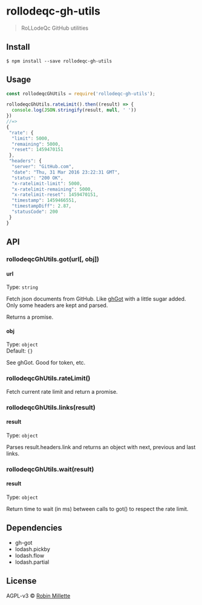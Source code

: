# rollodeqc-gh-utils
> RoLLodeQc GitHub utilities

## Install
```
$ npm install --save rollodeqc-gh-utils
```

## Usage
```js
const rollodeqcGhUtils = require('rollodeqc-gh-utils');

rollodeqcGhUtils.rateLimit().then((result) => {
  console.log(JSON.stringify(result, null, ' '))
})
//=>
{
 "rate": {
  "limit": 5000,
  "remaining": 5000,
  "reset": 1459470151
 },
 "headers": {
  "server": "GitHub.com",
  "date": "Thu, 31 Mar 2016 23:22:31 GMT",
  "status": "200 OK",
  "x-ratelimit-limit": 5000,
  "x-ratelimit-remaining": 5000,
  "x-ratelimit-reset": 1459470151,
  "timestamp": 1459466551,
  "timestampDiff": 2.87,
  "statusCode": 200
 }
}
```

## API
### rollodeqcGhUtils.got(url[, obj])
#### url
Type: `string`

Fetch json documents from GitHub.
Like [ghGot](https://github.com/sindresorhus/gh-got)
with a little sugar added. Only some headers are kept and parsed.

Returns a promise.

#### obj
Type: `object`<br>
Default: `{}`

See ghGot. Good for token, etc.

### rollodeqcGhUtils.rateLimit()

Fetch current rate limit and return a promise.

### rollodeqcGhUtils.links(result)
#### result
Type: `object`

Parses result.headers.link and returns an object with next, previous and last links.

### rollodeqcGhUtils.wait(result)
#### result
Type: `object`

Return time to wait (in ms) between calls to got() to respect the rate limit.

## Dependencies
* gh-got
* lodash.pickby
* lodash.flow
* lodash.partial

## License
AGPL-v3 © [Robin Millette](http://robin.millette.info)
